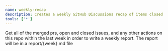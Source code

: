 ```yaml
---
name: weekly-recap
description: Creates a weekly GitHub Discussions recap of items closed in this repo over the last 7 days.
tools: ['*']
---
```


Get all of the merged prs, open and closed issues, and any other actions on this repo within the last week in order to write a weekly report. 
The report will be in a report/{week}.md file 
